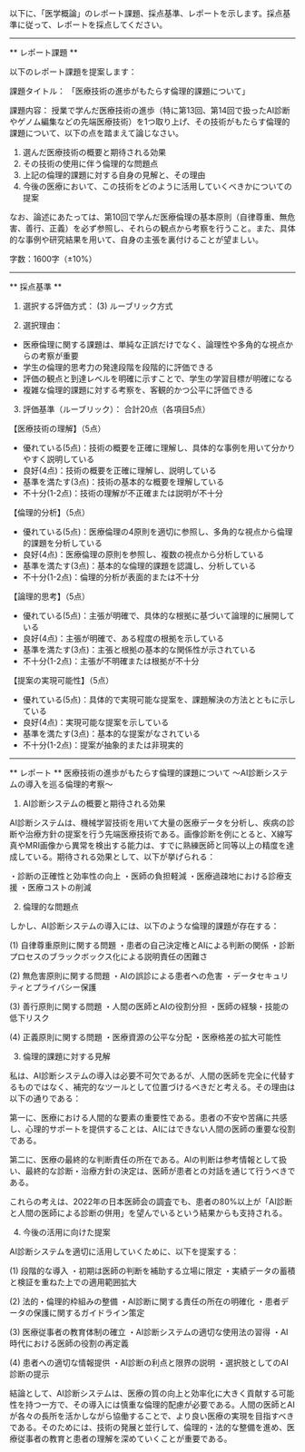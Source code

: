 以下に、「医学概論」のレポート課題、採点基準、レポートを示します。採点基準に従って、レポートを採点してください。

---------------------------------------
** レポート課題 **

以下のレポート課題を提案します：

課題タイトル：
「医療技術の進歩がもたらす倫理的課題について」

課題内容：
授業で学んだ医療技術の進歩（特に第13回、第14回で扱ったAI診断やゲノム編集などの先端医療技術）を1つ取り上げ、その技術がもたらす倫理的課題について、以下の点を踏まえて論じなさい。

1. 選んだ医療技術の概要と期待される効果
2. その技術の使用に伴う倫理的な問題点
3. 上記の倫理的課題に対する自身の見解と、その理由
4. 今後の医療において、この技術をどのように活用していくべきかについての提案

なお、論述にあたっては、第10回で学んだ医療倫理の基本原則（自律尊重、無危害、善行、正義）を必ず参照し、それらの観点から考察を行うこと。また、具体的な事例や研究結果を用いて、自身の主張を裏付けることが望ましい。

字数：1600字（±10%）

---------------------------------------
** 採点基準 **

1. 選択する評価方式：
(3) ルーブリック方式

2. 選択理由：
- 医療倫理に関する課題は、単純な正誤だけでなく、論理性や多角的な視点からの考察が重要
- 学生の倫理的思考力の発達段階を段階的に評価できる
- 評価の観点と到達レベルを明確に示すことで、学生の学習目標が明確になる
- 複雑な倫理的課題に対する考察を、客観的かつ公平に評価できる

3. 評価基準（ルーブリック）：
合計20点（各項目5点）

【医療技術の理解】（5点）
- 優れている(5点)：技術の概要を正確に理解し、具体的な事例を用いて分かりやすく説明している
- 良好(4点)：技術の概要を正確に理解し、説明している
- 基準を満たす(3点)：技術の基本的な概要を理解している
- 不十分(1-2点)：技術の理解が不正確または説明が不十分

【倫理的分析】（5点）
- 優れている(5点)：医療倫理の4原則を適切に参照し、多角的な視点から倫理的課題を分析している
- 良好(4点)：医療倫理の原則を参照し、複数の視点から分析している
- 基準を満たす(3点)：基本的な倫理的課題を認識し、分析している
- 不十分(1-2点)：倫理的分析が表面的または不十分

【論理的思考】（5点）
- 優れている(5点)：主張が明確で、具体的な根拠に基づいて論理的に展開している
- 良好(4点)：主張が明確で、ある程度の根拠を示している
- 基準を満たす(3点)：主張と根拠の基本的な関係性が示されている
- 不十分(1-2点)：主張が不明確または根拠が不十分

【提案の実現可能性】（5点）
- 優れている(5点)：具体的で実現可能な提案を、課題解決の方法とともに示している
- 良好(4点)：実現可能な提案を示している
- 基準を満たす(3点)：基本的な提案がなされている
- 不十分(1-2点)：提案が抽象的または非現実的

---------------------------------------
** レポート **
医療技術の進歩がもたらす倫理的課題について
～AI診断システムの導入を巡る倫理的考察～

1. AI診断システムの概要と期待される効果

AI診断システムは、機械学習技術を用いて大量の医療データを分析し、疾病の診断や治療方針の提案を行う先端医療技術である。画像診断を例にとると、X線写真やMRI画像から異常を検出する能力は、すでに熟練医師と同等以上の精度を達成している。期待される効果として、以下が挙げられる：

・診断の正確性と効率性の向上
・医師の負担軽減
・医療過疎地における診療支援
・医療コストの削減

2. 倫理的な問題点

しかし、AI診断システムの導入には、以下のような倫理的課題が存在する：

(1) 自律尊重原則に関する問題
・患者の自己決定権とAIによる判断の関係
・診断プロセスのブラックボックス化による説明責任の困難さ

(2) 無危害原則に関する問題
・AIの誤診による患者への危害
・データセキュリティとプライバシー保護

(3) 善行原則に関する問題
・人間の医師とAIの役割分担
・医師の経験・技能の低下リスク

(4) 正義原則に関する問題
・医療資源の公平な分配
・医療格差の拡大可能性

3. 倫理的課題に対する見解

私は、AI診断システムの導入は必要不可欠であるが、人間の医師を完全に代替するものではなく、補完的なツールとして位置づけるべきだと考える。その理由は以下の通りである：

第一に、医療における人間的な要素の重要性である。患者の不安や苦痛に共感し、心理的サポートを提供することは、AIにはできない人間の医師の重要な役割である。

第二に、医療の最終的な判断責任の所在である。AIの判断は参考情報として扱い、最終的な診断・治療方針の決定は、医師が患者との対話を通じて行うべきである。

これらの考えは、2022年の日本医師会の調査でも、患者の80%以上が「AI診断と人間の医師による診断の併用」を望んでいるという結果からも支持される。

4. 今後の活用に向けた提案

AI診断システムを適切に活用していくために、以下を提案する：

(1) 段階的な導入
・初期は医師の判断を補助する立場に限定
・実績データの蓄積と検証を重ねた上での適用範囲拡大

(2) 法的・倫理的枠組みの整備
・AI診断に関する責任の所在の明確化
・患者データの保護に関するガイドライン策定

(3) 医療従事者の教育体制の確立
・AI診断システムの適切な使用法の習得
・AI時代における医師の役割の再定義

(4) 患者への適切な情報提供
・AI診断の利点と限界の説明
・選択肢としてのAI診断の提示

結論として、AI診断システムは、医療の質の向上と効率化に大きく貢献する可能性を持つ一方で、その導入には慎重な倫理的配慮が必要である。人間の医師とAIが各々の長所を活かしながら協働することで、より良い医療の実現を目指すべきである。そのためには、技術の発展と並行して、倫理的・法的な整備を進め、医療従事者の教育と患者の理解を深めていくことが重要である。

